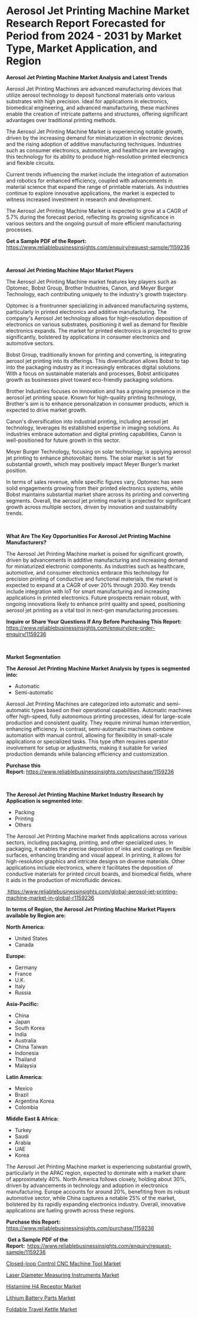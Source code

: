 <p><h1>Aerosol Jet Printing Machine Market Research Report Forecasted for Period from 2024 -  2031 by Market Type, Market Application, and Region</h1></p><p><strong>Aerosol Jet Printing Machine Market Analysis and Latest Trends</strong></p>
<p><p>Aerosol Jet Printing Machines are advanced manufacturing devices that utilize aerosol technology to deposit functional materials onto various substrates with high precision. Ideal for applications in electronics, biomedical engineering, and advanced manufacturing, these machines enable the creation of intricate patterns and structures, offering significant advantages over traditional printing methods.</p><p>The Aerosol Jet Printing Machine Market is experiencing notable growth, driven by the increasing demand for miniaturization in electronic devices and the rising adoption of additive manufacturing techniques. Industries such as consumer electronics, automotive, and healthcare are leveraging this technology for its ability to produce high-resolution printed electronics and flexible circuits. </p><p>Current trends influencing the market include the integration of automation and robotics for enhanced efficiency, coupled with advancements in material science that expand the range of printable materials. As industries continue to explore innovative applications, the market is expected to witness increased investment in research and development.</p><p>The Aerosol Jet Printing Machine Market is expected to grow at a CAGR of 5.7% during the forecast period, reflecting its growing significance in various sectors and the ongoing pursuit of more efficient manufacturing processes.</p></p>
<p><strong>Get a Sample PDF of the Report:&nbsp;</strong> <a href="https://www.reliablebusinessinsights.com/enquiry/request-sample/1159236?utm_campaign=57&utm_medium=2&utm_source=Github&utm_content=ia&utm_term=05122024&utm_id=aerosol-jet-printing-machine">https://www.reliablebusinessinsights.com/enquiry/request-sample/1159236</a></p>
<p>&nbsp;</p>
<p><strong>Aerosol Jet Printing Machine Major Market Players</strong></p>
<p><p>The Aerosol Jet Printing Machine market features key players such as Optomec, Bobst Group, Brother Industries, Canon, and Meyer Burger Technology, each contributing uniquely to the industry's growth trajectory. </p><p>Optomec is a frontrunner specializing in advanced manufacturing systems, particularly in printed electronics and additive manufacturing. The company's Aerosol Jet technology allows for high-resolution deposition of electronics on various substrates, positioning it well as demand for flexible electronics expands. The market for printed electronics is projected to grow significantly, bolstered by applications in consumer electronics and automotive sectors.</p><p>Bobst Group, traditionally known for printing and converting, is integrating aerosol jet printing into its offerings. This diversification allows Bobst to tap into the packaging industry as it increasingly embraces digital solutions. With a focus on sustainable materials and processes, Bobst anticipates growth as businesses pivot toward eco-friendly packaging solutions.</p><p>Brother Industries focuses on innovation and has a growing presence in the aerosol jet printing space. Known for high-quality printing technology, Brother's aim is to enhance personalization in consumer products, which is expected to drive market growth. </p><p>Canon's diversification into industrial printing, including aerosol jet technology, leverages its established expertise in imaging solutions. As industries embrace automation and digital printing capabilities, Canon is well-positioned for future growth in this sector.</p><p>Meyer Burger Technology, focusing on solar technology, is applying aerosol jet printing to enhance photovoltaic items. The solar market is set for substantial growth, which may positively impact Meyer Burger’s market position.</p><p>In terms of sales revenue, while specific figures vary, Optomec has seen solid engagements growing from their printed electronics systems, while Bobst maintains substantial market share across its printing and converting segments. Overall, the aerosol jet printing market is projected for significant growth across multiple sectors, driven by innovation and sustainability trends.</p></p>
<p>&nbsp;</p>
<p><strong>What Are The Key Opportunities For Aerosol Jet Printing Machine Manufacturers?</strong></p>
<p><p>The Aerosol Jet Printing Machine market is poised for significant growth, driven by advancements in additive manufacturing and increasing demand for miniaturized electronic components. As industries such as healthcare, automotive, and consumer electronics embrace this technology for precision printing of conductive and functional materials, the market is expected to expand at a CAGR of over 20% through 2030. Key trends include integration with IoT for smart manufacturing and increasing applications in printed electronics. Future prospects remain robust, with ongoing innovations likely to enhance print quality and speed, positioning aerosol jet printing as a vital tool in next-gen manufacturing processes.</p></p>
<p><strong>Inquire or Share Your Questions If Any Before Purchasing This Report:</strong> <a href="https://www.reliablebusinessinsights.com/enquiry/pre-order-enquiry/1159236?utm_campaign=57&utm_medium=2&utm_source=Github&utm_content=ia&utm_term=05122024&utm_id=aerosol-jet-printing-machine">https://www.reliablebusinessinsights.com/enquiry/pre-order-enquiry/1159236</a></p>
<p>&nbsp;</p>
<p><strong>Market Segmentation</strong></p>
<p><strong>The Aerosol Jet Printing Machine Market Analysis by types is segmented into:</strong></p>
<p><ul><li>Automatic</li><li>Semi-automatic</li></ul></p>
<p><p>Aerosol Jet Printing Machines are categorized into automatic and semi-automatic types based on their operational capabilities. Automatic machines offer high-speed, fully autonomous printing processes, ideal for large-scale production and consistent quality. They require minimal human intervention, enhancing efficiency. In contrast, semi-automatic machines combine automation with manual control, allowing for flexibility in small-scale applications or specialized tasks. This type often requires operator involvement for setup or adjustments, making it suitable for varied production demands while balancing efficiency and customization.</p></p>
<p><strong>Purchase this Report:&nbsp;</strong><a href="https://www.reliablebusinessinsights.com/purchase/1159236?utm_campaign=57&utm_medium=2&utm_source=Github&utm_content=ia&utm_term=05122024&utm_id=aerosol-jet-printing-machine">https://www.reliablebusinessinsights.com/purchase/1159236</a></p>
<p>&nbsp;</p>
<p><strong>The Aerosol Jet Printing Machine Market Industry Research by Application is segmented into:</strong></p>
<p><ul><li>Packing</li><li>Printing</li><li>Others</li></ul></p>
<p><p>The Aerosol Jet Printing Machine market finds applications across various sectors, including packaging, printing, and other specialized uses. In packaging, it enables the precise deposition of inks and coatings on flexible surfaces, enhancing branding and visual appeal. In printing, it allows for high-resolution graphics and intricate designs on diverse materials. Other applications include electronics, where it facilitates the deposition of conductive materials for printed circuit boards, and biomedical fields, where it aids in the production of microfluidic devices.</p></p>
<p><a href="https://www.reliablebusinessinsights.com/global-aerosol-jet-printing-machine-market-in-global-r1159236?utm_campaign=57&utm_medium=2&utm_source=Github&utm_content=ia&utm_term=05122024&utm_id=aerosol-jet-printing-machine">&nbsp;https://www.reliablebusinessinsights.com/global-aerosol-jet-printing-machine-market-in-global-r1159236</a></p>
<p><strong>In terms of Region, the Aerosol Jet Printing Machine Market Players available by Region are:</strong></p>
<p>
    <p> <strong> North America: </strong>
        <ul>
            <li>United States</li>
            <li>Canada</li>
        </ul>
        </p> 
    <p> <strong> Europe: </strong>
        <ul>
            <li>Germany</li>
            <li>France</li>
            <li>U.K.</li>
            <li>Italy</li>
            <li>Russia</li>
        </ul>
        </p> 
    <p> <strong> Asia-Pacific: </strong>
        <ul>
            <li>China</li>
            <li>Japan</li>
            <li>South Korea</li>
            <li>India</li>
            <li>Australia</li>
            <li>China Taiwan</li>
            <li>Indonesia</li>
            <li>Thailand</li>
            <li>Malaysia</li>
        </ul>
        </p> 
    <p> <strong> Latin America: </strong>
        <ul>
            <li>Mexico</li>
            <li>Brazil</li>
            <li>Argentina Korea</li>
            <li>Colombia</li>
        </ul>
        </p> 
    <p> <strong> Middle East & Africa: </strong>
        <ul>
            <li>Turkey</li>
            <li>Saudi</li>
            <li>Arabia</li>
            <li>UAE</li>
            <li>Korea</li>
        </ul>
    </p>
    </p>
<p><p>The Aerosol Jet Printing Machine market is experiencing substantial growth, particularly in the APAC region, expected to dominate with a market share of approximately 40%. North America follows closely, holding about 30%, driven by advancements in technology and adoption in electronics manufacturing. Europe accounts for around 20%, benefiting from its robust automotive sector, while China captures a notable 25% of the market, bolstered by its rapidly expanding electronics industry. Overall, innovative applications are fueling growth across these regions.</p></p>
<p><strong>Purchase this Report: </strong><a href="https://www.reliablebusinessinsights.com/purchase/1159236?utm_campaign=57&utm_medium=2&utm_source=Github&utm_content=ia&utm_term=05122024&utm_id=aerosol-jet-printing-machine">https://www.reliablebusinessinsights.com/purchase/1159236</a></p>
<p>&nbsp;<strong>Get a Sample PDF of the Report:&nbsp;&nbsp;</strong><a href="https://www.reliablebusinessinsights.com/enquiry/request-sample/1159236?utm_campaign=57&utm_medium=2&utm_source=Github&utm_content=ia&utm_term=05122024&utm_id=aerosol-jet-printing-machine">https://www.reliablebusinessinsights.com/enquiry/request-sample/1159236</a></p>
<p><strong></strong></p>
<p><p><a href="https://github.com/NargisHussain75/Market-Research-Report-List-1/blob/main/closed-loop-control-cnc-machine-tool-market.md?utm_campaign=57&utm_medium=2&utm_source=Github&utm_content=ia&utm_term=05122024&utm_id=aerosol-jet-printing-machine">Closed-loop Control CNC Machine Tool Market</a></p><p><a href="https://issuu.com/reportprime-2/docs/laser-diameter-measuring-instruments-market-size-2?utm_campaign=57&utm_medium=2&utm_source=Github&utm_content=ia&utm_term=05122024&utm_id=aerosol-jet-printing-machine">Laser Diameter Measuring Instruments Market</a></p><p><a href="https://www.linkedin.com/pulse/comprehensive-analysis-histamine-h4-receptor-marketpresented-r0e7e?utm_campaign=57&utm_medium=2&utm_source=Github&utm_content=ia&utm_term=05122024&utm_id=aerosol-jet-printing-machine">Histamine H4 Receptor Market</a></p><p><a href="https://www.linkedin.com/pulse/influencing-factors-lithium-battery-parts-market-insights-growth-yshof?utm_campaign=57&utm_medium=2&utm_source=Github&utm_content=ia&utm_term=05122024&utm_id=aerosol-jet-printing-machine">Lithium Battery Parts Market</a></p><p><a href="https://issuu.com/reportprime-2/docs/foldable-travel-kettle-market-size-2030.pptx?utm_campaign=57&utm_medium=2&utm_source=Github&utm_content=ia&utm_term=05122024&utm_id=aerosol-jet-printing-machine">Foldable Travel Kettle Market</a></p></p>